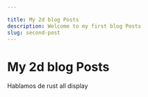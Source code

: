 ```yaml
---

title: My 2d blog Posts
description: Welcome to my first blog Posts
slug: second-post
---
```


# My 2d blog Posts

Hablamos de rust all display
